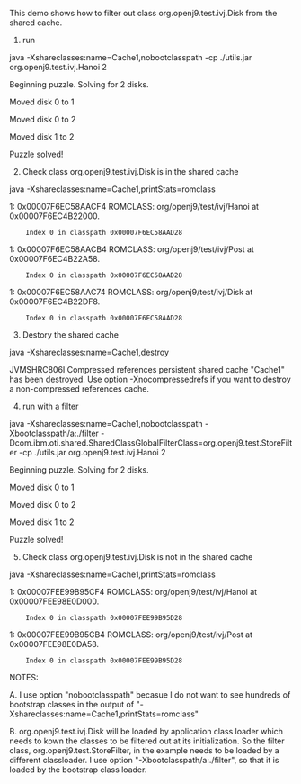 This demo shows how to filter out class org.openj9.test.ivj.Disk from the shared cache. 

1. run

java -Xshareclasses:name=Cache1,nobootclasspath -cp ./utils.jar org.openj9.test.ivj.Hanoi 2

Beginning puzzle.  Solving for 2 disks.

Moved disk 0 to 1

Moved disk 0 to 2

Moved disk 1 to 2

Puzzle solved!

2. Check class org.openj9.test.ivj.Disk is in the shared cache

java -Xshareclasses:name=Cache1,printStats=romclass

1: 0x00007F6EC58AACF4 ROMCLASS: org/openj9/test/ivj/Hanoi at 0x00007F6EC4B22000.
        
        Index 0 in classpath 0x00007F6EC58AAD28

1: 0x00007F6EC58AACB4 ROMCLASS: org/openj9/test/ivj/Post at 0x00007F6EC4B22A58.
        
        Index 0 in classpath 0x00007F6EC58AAD28

1: 0x00007F6EC58AAC74 ROMCLASS: org/openj9/test/ivj/Disk at 0x00007F6EC4B22DF8.
        
        Index 0 in classpath 0x00007F6EC58AAD28

3. Destory the shared cache

java -Xshareclasses:name=Cache1,destroy

JVMSHRC806I Compressed references persistent shared cache "Cache1" has been destroyed. Use option -Xnocompressedrefs if you want to destroy a non-compressed references cache.

4. run with a filter

java -Xshareclasses:name=Cache1,nobootclasspath -Xbootclasspath/a:./filter -Dcom.ibm.oti.shared.SharedClassGlobalFilterClass=org.openj9.test.StoreFilter -cp ./utils.jar org.openj9.test.ivj.Hanoi 2

Beginning puzzle.  Solving for 2 disks.

Moved disk 0 to 1

Moved disk 0 to 2

Moved disk 1 to 2

Puzzle solved!

5. Check class org.openj9.test.ivj.Disk is not in the shared cache

java -Xshareclasses:name=Cache1,printStats=romclass

1: 0x00007FEE99B95CF4 ROMCLASS: org/openj9/test/ivj/Hanoi at 0x00007FEE98E0D000.
        
        Index 0 in classpath 0x00007FEE99B95D28

1: 0x00007FEE99B95CB4 ROMCLASS: org/openj9/test/ivj/Post at 0x00007FEE98E0DA58.
        
        Index 0 in classpath 0x00007FEE99B95D28
        
NOTES:

A. I use option "nobootclasspath" becasue I do not want to see hundreds of bootstrap classes in the output of 
   "-Xshareclasses:name=Cache1,printStats=romclass"

B. org.openj9.test.ivj.Disk will be loaded by application class loader which needs to kown the classes to be 
   filtered out at its initialization. So the filter class, org.openj9.test.StoreFilter, in the example needs 
   to be loaded by a different classloader. I use option "-Xbootclasspath/a:./filter", so that it is loaded by
   the bootstrap class loader. 

